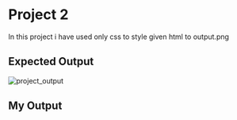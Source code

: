 # Project 2

In this project i have used only css to style given html to output.png


## Expected Output

![project_output](https://res.cloudinary.com/dmf67qjzk/image/upload/v1670141898/FSJS2.0/Projects%28HTML_CSS%29/output_proj_2_naftbq.png)

## My Output